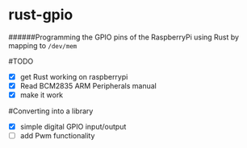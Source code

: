 # rust-gpio
######Programming the GPIO pins of the RaspberryPi using Rust by mapping to `/dev/mem`

#TODO
- [x] get Rust working on raspberrypi
- [x] Read BCM2835 ARM Peripherals manual
- [x] make it work

#Converting into a library

- [x] simple digital GPIO input/output
- [ ] add Pwm functionality
